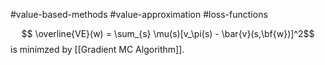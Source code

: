 #value-based-methods #value-approximation #loss-functions

$$ \overline{VE}(w) = \sum_{s} \mu(s)[v_\pi(s) - \bar{v}(s,\bf{w})]^2$$
is minimzed by [[Gradient MC Algorithm]].